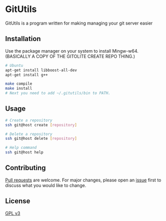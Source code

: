 # GitUtils

GitUtils is a program written for making managing your git server easier

## Installation

Use the package manager on your system to install 
Mingw-w64. (BASICALLY A COPY OF THE GITOLITE CREATE REPO THING.)

```bash
# Ubuntu
apt-get install libboost-all-dev
apt-get install g++

make compile
make install
# Next you need to add ~/.gitutils/bin to PATH.
```

## Usage

```bash
# Create a repository
ssh git@host create [repository]

# Delete a repository
ssh git@host delete [repository]

# Help command
ssh git@host help
```

## Contributing
[Pull requests](https://github.com/abdulh4ni/GitUtils/pulls) are welcome. For major changes, please open an [issue](https://github.com/abdulh4ni/GitUtils/issues) first to discuss what you would like to change.

## License
[GPL v3](https://www.gnu.org/licenses/gpl-3.0.en.html)
